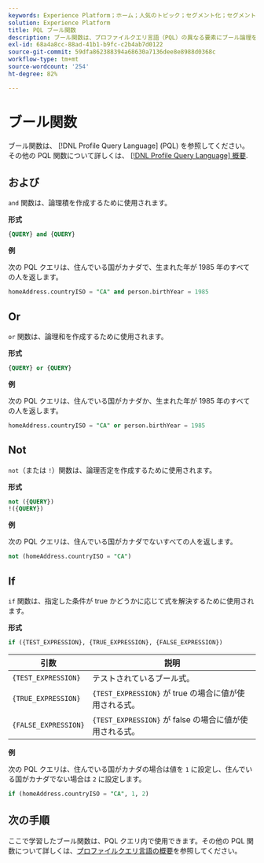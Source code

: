 ```yaml
---
keywords: Experience Platform；ホーム；人気のトピック；セグメント化；セグメント化；セグメント化サービス；pql;PQL；プロファイルクエリ言語；ブール関数；ブール関数；
solution: Experience Platform
title: PQL ブール関数
description: ブール関数は、プロファイルクエリ言語（PQL）の異なる要素にブール論理を実行するために使用されます。
exl-id: 68a4a8cc-88ad-41b1-b9fc-c2b4ab7d0122
source-git-commit: 59dfa862388394a68630a7136dee8e8988d0368c
workflow-type: tm+mt
source-wordcount: '254'
ht-degree: 82%

---
```


# ブール関数

ブール関数は、 [!DNL Profile Query Language] (PQL) を参照してください。  その他の PQL 関数について詳しくは、 [[!DNL Profile Query Language] 概要](./overview.md).

## および

`and` 関数は、論理積を作成するために使用されます。

**形式**

```sql
{QUERY} and {QUERY}
```

**例**

次の PQL クエリは、住んでいる国がカナダで、生まれた年が 1985 年のすべての人を返します。

```sql
homeAddress.countryISO = "CA" and person.birthYear = 1985
```

## Or

`or` 関数は、論理和を作成するために使用されます。

**形式**

```sql
{QUERY} or {QUERY}
```

**例**

次の PQL クエリは、住んでいる国がカナダか、生まれた年が 1985 年のすべての人を返します。

```sql
homeAddress.countryISO = "CA" or person.birthYear = 1985
```

## Not

`not`（または `!`）関数は、論理否定を作成するために使用されます。

**形式**

```sql
not ({QUERY})
!({QUERY})
```

**例**

次の PQL クエリは、住んでいる国がカナダでないすべての人を返します。

```sql
not (homeAddress.countryISO = "CA")
```

## If

`if` 関数は、指定した条件が true かどうかに応じて式を解決するために使用されます。

**形式**

```sql
if ({TEST_EXPRESSION}, {TRUE_EXPRESSION}, {FALSE_EXPRESSION})
```

| 引数 | 説明 |
| --------- | ----------- |
| `{TEST_EXPRESSION}` | テストされているブール式。 |
| `{TRUE_EXPRESSION}` | `{TEST_EXPRESSION}` が true の場合に値が使用される式。 |
| `{FALSE_EXPRESSION}` | `{TEST_EXPRESSION}` が false の場合に値が使用される式。 |

**例**

次の PQL クエリは、住んでいる国がカナダの場合は値を `1` に設定し、住んでいる国がカナダでない場合は `2` に設定します。

```sql
if (homeAddress.countryISO = "CA", 1, 2)
```

## 次の手順

ここで学習したブール関数は、PQL クエリ内で使用できます。その他の PQL 関数について詳しくは、[プロファイルクエリ言語の概要](./overview.md)を参照してください。

